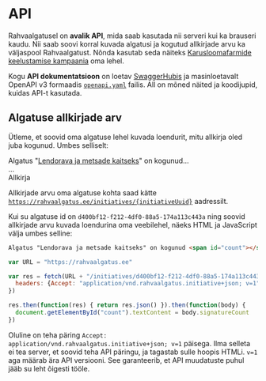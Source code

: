 API
===
Rahvaalgatusel on **avalik API**, mida saab kasutada nii serveri kui ka brauseri kaudu. Nii saab soovi korral kuvada algatusi ja kogutud allkirjade arvu ka väljaspool Rahvaalgatust. Nõnda kasutab seda näiteks [Karusloomafarmide keelustamise kampaania](https://www.aitankarusloomi.ee) oma lehel.

Kogu **API dokumentatsioon** on loetav [SwaggerHubis](https://app.swaggerhub.com/apis-docs/rahvaalgatus/rahvaalgatus) ja masinloetavalt OpenAPI v3 formaadis [`openapi.yaml`](https://github.com/rahvaalgatus/rahvaalgatus/blob/master/openapi.yaml) failis. All on mõned näited ja koodijupid, kuidas API-t kasutada.

<script>
  function getJson(res) { return res.json() }
</script>

## Algatuse allkirjade arv
Ütleme, et soovid oma algatuse lehel kuvada loendurit, mitu allkirja oled juba kogunud. Umbes selliselt:

<div id="example-initiative" class="example">
  Algatus "<a href="https://rahvaalgatus.ee/initiatives/d400bf12-f212-4df0-88a5-174a113c443a">Lendorava ja metsade kaitseks</a>" on kogunud…<br />
  <output id="example-initiative-count">…</output><br />
  Allkirja

  <script>
    var URL = "https://rahvaalgatus.ee"

    var res = fetch(URL + "/initiatives/d400bf12-f212-4df0-88a5-174a113c443a", {
      headers: {Accept: "application/vnd.rahvaalgatus.initiative+json; v=1"}
    })

    res.then(getJson).then(function(body) {
      var el = document.getElementById("example-initiative-count")
      el.textContent = body.signatureCount
    })
  </script>
</div>

Allkirjade arvu oma algatuse kohta saad kätte [`https://rahvaalgatus.ee/initiatives/{initiativeUuid}`](https://app.swaggerhub.com/apis-docs/rahvaalgatus/rahvaalgatus/1#/Initiatives/get_initiatives__initiativeUuid_) aadressilt.

Kui su algatuse id on `d400bf12-f212-4df0-88a5-174a113c443a` ning soovid allkirjade arvu kuvada loendurina oma veebilehel, näeks HTML ja JavaScript välja umbes selline:

```html
Algatus "Lendorava ja metsade kaitseks" on kogunud <span id="count"></span> allkirja.
```

```js
var URL = "https://rahvaalgatus.ee"

var res = fetch(URL + "/initiatives/d400bf12-f212-4df0-88a5-174a113c443a", {
  headers: {Accept: "application/vnd.rahvaalgatus.initiative+json; v=1"}
})

res.then(function(res) { return res.json() }).then(function(body) {
  document.getElementById("count").textContent = body.signatureCount
})
```

Oluline on teha päring `Accept: application/vnd.rahvaalgatus.initiative+json; v=1` päisega. Ilma selleta ei tea server, et soovid teha API päringu, ja tagastab sulle hoopis HTMLi. `v=1` aga määrab ära API versiooni. See garanteerib, et API muudatuste puhul jääb su leht õigesti tööle.
